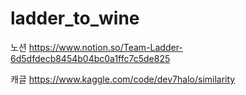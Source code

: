 # ladder_to_wine

노션 
https://www.notion.so/Team-Ladder-6d5dfdecb8454b04bc0a1ffc7c5de825

캐글 
https://www.kaggle.com/code/dev7halo/similarity
